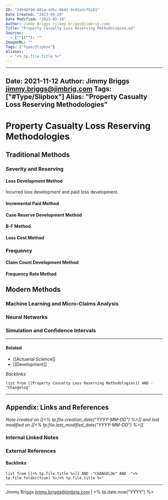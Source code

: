 ```yaml
---
ID: "2d540f9d-801a-4d5c-9642-9c41e3cfb181"
Date Created: "2023-05-10"
Date Modified: "2023-05-10"
Author: Jimmy Briggs <jimmy.briggs@jimbrig.com>
Title: "Property Casualty Loss Reserving Methodologies.md"
Sources: 
  - [""](""): ""
ImageURL: ""
Tags: ["Type/Slipbox"]
Aliases:
  - "<% tp.file.title %>"
---
```


---
Date: 2021-11-12
Author: Jimmy Briggs <jimmy.briggs@jimbrig.com>
Tags: ["#Type/Slipbox"]
Alias: "Property Casualty Loss Reserving Methodologies"
---

# Property Casualty Loss Reserving Methodologies

## Traditional Methods

### Severity and Reserving

#### Loss Development Method

Incurred loss development and paid loss development.

#### Incremental Paid Method

#### Case Reserve Development Method

#### B-F Method

#### Loss Cost Method

### Frequency

#### Claim Count Development Method

#### Frequency Rate Method

## Modern Methods

### Machine Learning and Micro-Claims Analysis

### Neural Networks

### Simulation and Confidence Intervals


***

#### Related

- [[Actuarial Science]]
- [[Development]]

*Backlinks:*

```dataview
list from [[Property Casualty Loss Reserving Methodologies]] AND -"Changelog"
```

***

## Appendix: Links and References

*Note created on [[<% tp.file.creation_date("YYYY-MM-DD") %>]] and last modified on [[<% tp.file.last_modified_date("YYYY-MM-DD") %>]].*

### Internal Linked Notes

### External References

#### Backlinks

```dataview
list from [[<% tp.file.title %>]] AND -"CHANGELOG" AND -"<% tp.file.folder(true) %>/<% tp.file.title %>"
```


***

Jimmy Briggs <jimmy.briggs@jimbrig.com> | <% tp.date.now("YYYY") %>